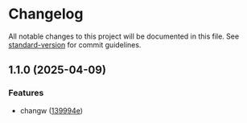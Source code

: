 # Changelog

All notable changes to this project will be documented in this file. See [standard-version](https://github.com/conventional-changelog/standard-version) for commit guidelines.

## 1.1.0 (2025-04-09)


### Features

* changw ([139994e](https://github.com/evgeniyaboychenko/test-npm/commit/139994ec48b3776aed9ae61d9550b47aa39abebc))
